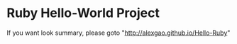 Ruby Hello-World Project
===========

If you want look summary, please goto "http://alexgao.github.io/Hello-Ruby"
